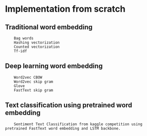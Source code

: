 # Implementation from scratch
## Traditional word embedding 
```
    Bag words
    Hashing vectorization
    Counted vectorization
    Tf-idf 
```
## Deep learning word embedding 
```
    Word2vec CBOW
    Word2vec skip gram
    Glove
    FastText skip gram
```
## Text classification using pretrained word embedding
```  
    Sentiment Text Classification from kaggle competition using pretrained FastText word embedding and LSTM backbone.
```